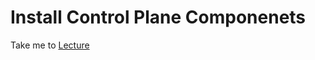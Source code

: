 # Install Control Plane Componenets

  Take me to [Lecture](https://kodekloud.com/courses/539883/lectures/9808335)